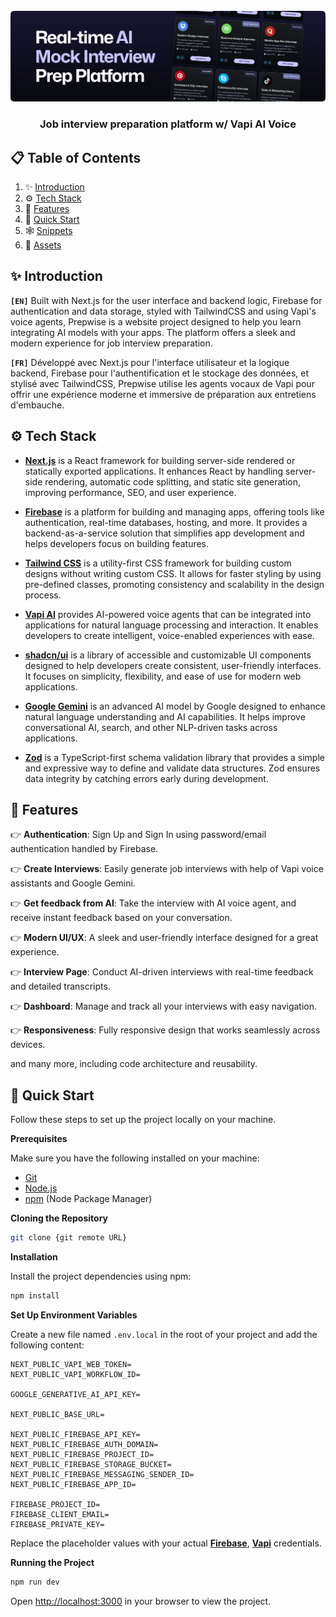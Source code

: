 <div align="center">
  <br />
    <a href="https://ainterview-fv.vercel.app" target="_blank">
      <img src="public/readme.png" alt="Project Banner">
    </a>
  <br />

  <h3 align="center">Job interview preparation platform w/ Vapi AI Voice</h3>
</div>

## 📋 <a name="table">Table of Contents</a>

1. ✨ [Introduction](#introduction)
2. ⚙️ [Tech Stack](#tech-stack)
3. 📝 [Features](#features)
4. 🚀 [Quick Start](#quick-start)
5. 🕸️ [Snippets](#snippets)
6. 🔗 [Assets](#links)

## <a name="introduction">✨ Introduction</a>

**`[EN]`** Built with Next.js for the user interface and backend logic, Firebase for authentication and data storage, styled with TailwindCSS and using Vapi's voice agents, Prepwise is a website project designed to help you learn integrating AI models with your apps. The platform offers a sleek and modern experience for job interview preparation.

**`[FR]`** Développé avec Next.js pour l'interface utilisateur et la logique backend, Firebase pour l'authentification et le stockage des données, et stylisé avec TailwindCSS, Prepwise utilise les agents vocaux de Vapi pour offrir une expérience moderne et immersive de préparation aux entretiens d'embauche.

## <a name="tech-stack">⚙️ Tech Stack</a>

- [**Next.js**](https://nextjs.org/docs) is a React framework for building server-side rendered or statically exported applications. It enhances React by handling server-side rendering, automatic code splitting, and static site generation, improving performance, SEO, and user experience.

- [**Firebase**](https://firebase.google.com/docs) is a platform for building and managing apps, offering tools like authentication, real-time databases, hosting, and more. It provides a backend-as-a-service solution that simplifies app development and helps developers focus on building features.

- [**Tailwind CSS**](https://tailwindcss.com/docs) is a utility-first CSS framework for building custom designs without writing custom CSS. It allows for faster styling by using pre-defined classes, promoting consistency and scalability in the design process.

- [**Vapi AI**](https://vapi.ai/) provides AI-powered voice agents that can be integrated into applications for natural language processing and interaction. It enables developers to create intelligent, voice-enabled experiences with ease.

- [**shadcn/ui**](https://ui.shadcn.com/) is a library of accessible and customizable UI components designed to help developers create consistent, user-friendly interfaces. It focuses on simplicity, flexibility, and ease of use for modern web applications.

- [**Google Gemini**](https://ai.google.dev/) is an advanced AI model by Google designed to enhance natural language understanding and AI capabilities. It helps improve conversational AI, search, and other NLP-driven tasks across applications.

- [**Zod**](https://zod.dev/) is a TypeScript-first schema validation library that provides a simple and expressive way to define and validate data structures. Zod ensures data integrity by catching errors early during development.

## <a name="features">📝 Features</a>

👉 **Authentication**: Sign Up and Sign In using password/email authentication handled by Firebase.

👉 **Create Interviews**: Easily generate job interviews with help of Vapi voice assistants and Google Gemini.

👉 **Get feedback from AI**: Take the interview with AI voice agent, and receive instant feedback based on your conversation.

👉 **Modern UI/UX**: A sleek and user-friendly interface designed for a great experience.

👉 **Interview Page**: Conduct AI-driven interviews with real-time feedback and detailed transcripts.

👉 **Dashboard**: Manage and track all your interviews with easy navigation.

👉 **Responsiveness**: Fully responsive design that works seamlessly across devices.

and many more, including code architecture and reusability.

## <a name="quick-start">🚀 Quick Start</a>

Follow these steps to set up the project locally on your machine.

**Prerequisites**

Make sure you have the following installed on your machine:

- [Git](https://git-scm.com/)
- [Node.js](https://nodejs.org/en)
- [npm](https://www.npmjs.com/) (Node Package Manager)

**Cloning the Repository**

```bash
git clone {git remote URL}
```

**Installation**

Install the project dependencies using npm:

```bash
npm install
```

**Set Up Environment Variables**

Create a new file named `.env.local` in the root of your project and add the following content:

```env
NEXT_PUBLIC_VAPI_WEB_TOKEN=
NEXT_PUBLIC_VAPI_WORKFLOW_ID=

GOOGLE_GENERATIVE_AI_API_KEY=

NEXT_PUBLIC_BASE_URL=

NEXT_PUBLIC_FIREBASE_API_KEY=
NEXT_PUBLIC_FIREBASE_AUTH_DOMAIN=
NEXT_PUBLIC_FIREBASE_PROJECT_ID=
NEXT_PUBLIC_FIREBASE_STORAGE_BUCKET=
NEXT_PUBLIC_FIREBASE_MESSAGING_SENDER_ID=
NEXT_PUBLIC_FIREBASE_APP_ID=

FIREBASE_PROJECT_ID=
FIREBASE_CLIENT_EMAIL=
FIREBASE_PRIVATE_KEY=
```

Replace the placeholder values with your actual **[Firebase](https://firebase.google.com/)**, **[Vapi](https://vapi.ai/?utm_source=youtube&utm_medium=video&utm_campaign=jsmastery_recruitingpractice&utm_content=paid_partner&utm_term=recruitingpractice)** credentials.

**Running the Project**

```bash
npm run dev
```

Open [http://localhost:3000](http://localhost:3000) in your browser to view the project.
